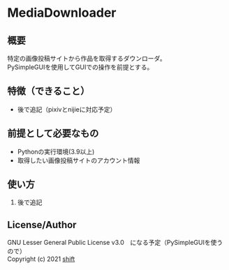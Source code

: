 # MediaDownloader


## 概要
特定の画像投稿サイトから作品を取得するダウンローダ。  
PySimpleGUIを使用してGUIでの操作を前提とする。


## 特徴（できること）
- 後で追記（pixivとnijieに対応予定）


## 前提として必要なもの
- Pythonの実行環境(3.9以上)
- 取得したい画像投稿サイトのアカウント情報


## 使い方
1. 後で追記


## License/Author
GNU Lesser General Public License v3.0　になる予定（PySimpleGUIを使うので）  
Copyright (c) 2021 [shift](https://twitter.com/_shift4869)  



